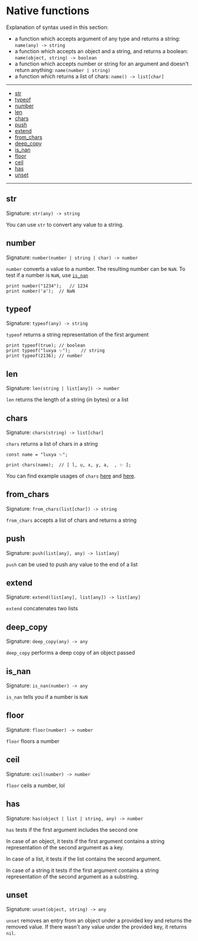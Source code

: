 # Native functions


Explanation of syntax used in this section:
- a function which accepts argument of any type and returns a string: `name(any) -> string`
- a function which accepts an object and a string, and returns a boolean: `name(object, string) -> boolean`
- a function which accepts number or string for an argument and doesn't return anything: `name(number | string)`
- a function which returns a list of chars: `name() -> list[char]`


---
* [str](#str)
* [typeof](#typeof)
* [number](#number)
* [len](#len)
* [chars](#chars)
* [push](#push)
* [extend](#extend)
* [from_chars](#from_chars)
* [deep_copy](#deep_copy)
* [is_nan](#is_nan)
* [floor](#floor)
* [ceil](#ceil)
* [has](#has)
* [unset](#unset)
---


## str
Signature: `str(any) -> string`

You can use `str` to convert any value to a string.


## number
Signature: `number(number | string | char) -> number`

`number` converts a value to a number. The resulting number can be `NaN`. To test if a number is `NaN`, use [`is_nan`](#is-nan)

```lux
print number("1234");	// 1234
print number('a');	// NaN
```


## typeof
Signature: `typeof(any) -> string`

`typeof` returns a string representation of the first argument

```lux
print typeof(true);	// boolean
print typeof("luxya ✨");	// string
print typeof(2136);	// number
```


## len
Signature: `len(string | list[any]) -> number`

`len` returns the length of a string (in bytes) or a list


## chars
Signature: `chars(string) -> list[char]`

`chars` returns a list of chars in a string

```lux
const name = "luxya ✨";

print chars(name);	// [ l, u, x, y, a,  , ✨ ];
```

You can find example usages of `chars` [here](./additions.md#chars) and [here](./additions.md#square-bracket-accessor).


## from_chars
Signature: `from_chars(list[char]) -> string`

`from_chars` accepts a list of chars and returns a string


## push
Signature: `push(list[any], any) -> list[any]`

`push` can be used to push any value to the end of a list


## extend
Signature: `extend(list[any], list[any]) -> list[any]`

`extend` concatenates two lists


## deep_copy
Signature: `deep_copy(any) -> any`

`deep_copy` performs a deep copy of an object passed


## is_nan
Signature: `is_nan(number) -> any`

`is_nan` tells you if a number is `NaN`


## floor
Signature: `floor(number) -> number`

`floor` floors a number


## ceil
Signature: `ceil(number) -> number`

`floor` ceils a number, lol


## has
Signature: `has(object | list | string, any) -> number`

`has` tests if the first argument includes the second one

In case of an object, it tests if the first argument contains a string representation of the second argument as a key.

In case of a list, it tests if the list contains the second argument.

In case of a string it tests if the first argument contains a string representation of the second argument as a substring.


## unset
Signature: `unset(object, string) -> any`

`unset` removes an entry from an object under a provided key and returns the removed value. If there wasn't any value under the provided key, it returns `nil`.
